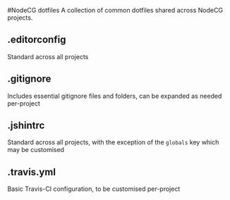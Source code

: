 #NodeCG dotfiles
A collection of common dotfiles shared across NodeCG projects.

## .editorconfig
Standard across all projects

## .gitignore
Includes essential gitignore files and folders, can be expanded as needed per-project

## .jshintrc
Standard across all projects, with the exception of the `globals` key which may be customised

## .travis.yml
Basic Travis-CI configuration, to be customised per-project
